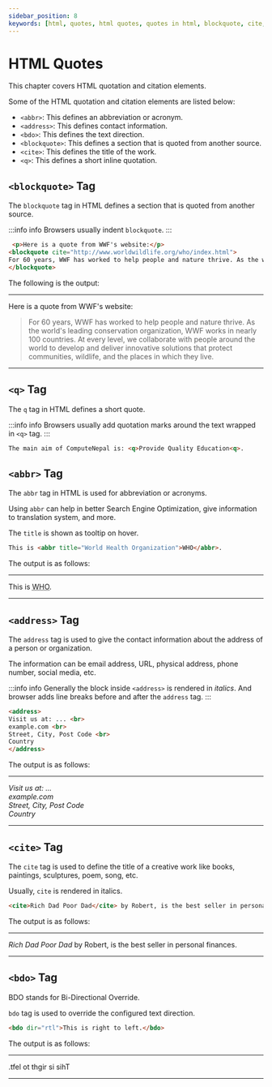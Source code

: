 ```yaml
---
sidebar_position: 8
keywords: [html, quotes, html quotes, quotes in html, blockquote, cite, abbr, html q]
---
```


# HTML Quotes 

This chapter covers HTML quotation and citation elements.

Some of the HTML quotation and citation elements are listed below:
- `<abbr>`: This defines an abbreviation or acronym.
- `<address>`: This defines contact information.
- `<bdo>`: This defines the text direction.
- `<blockquote>`: This defines a section that is quoted from another source.
- `<cite>`: This defines the title of the work.
- `<q>`: This defines a short inline quotation.

## `<blockquote>` Tag

The `blockquote` tag in HTML defines a section that is quoted from another source.

:::info info 
Browsers usually indent `blockquote`.
:::

```html title="blockquote.html"
 <p>Here is a quote from WWF's website:</p>
<blockquote cite="http://www.worldwildlife.org/who/index.html">
For 60 years, WWF has worked to help people and nature thrive. As the world's leading conservation organization, WWF works in nearly 100 countries. At every level, we collaborate with people around the world to develop and deliver innovative solutions that protect communities, wildlife, and the places in which they live.
</blockquote> 
```

The following is the output:

***
 <p>Here is a quote from WWF's website:</p>
<blockquote cite="http://www.worldwildlife.org/who/index.html">
For 60 years, WWF has worked to help people and nature thrive. As the world's leading conservation organization, WWF works in nearly 100 countries. At every level, we collaborate with people around the world to develop and deliver innovative solutions that protect communities, wildlife, and the places in which they live.
</blockquote>

***

## `<q>` Tag 

The `q` tag in HTML defines a short quote.

:::info info 
Browsers usually add quotation marks around the text wrapped in `<q>` tag.
:::

```html title="short-quote.html"
The main aim of ComputeNepal is: <q>Provide Quality Education<q>.
```

## `<abbr>` Tag 

The `abbr` tag in HTML is used for abbreviation or acronyms.

Using `abbr` can help in better Search Engine Optimization, give information to translation system, and more.

The `title` is shown as tooltip on hover.

```html title="abbr.html"
This is <abbr title="World Health Organization">WHO</abbr>.
```

The output is as follows:

***
This is <abbr title="World Health Organization">WHO</abbr>.

***

## `<address>` Tag 

The `address` tag is used to give the contact information about the address of a person or organization.

The information can be email address, URL, physical address, phone number, social media, etc.

:::info info 
Generally the block inside `<address>` is rendered in *italics*. And browser adds line breaks before and after the `address` tag.
:::

```html title="address.html"
<address>
Visit us at: ... <br>
example.com <br>
Street, City, Post Code <br>
Country
</address>
```

The output is as follows:

***
<address>
Visit us at: ... <br/>
example.com <br/>
Street, City, Post Code <br/>
Country
</address>

***

## `<cite>` Tag

The `cite` tag is used to define the title of a creative work like books, paintings, sculptures, poem, song, etc.

Usually, `cite` is rendered in italics.

```html title="cite.html"
<cite>Rich Dad Poor Dad</cite> by Robert, is the best seller in personal finances.
```

The output is as follows:

***
<cite>Rich Dad Poor Dad</cite> by Robert, is the best seller in personal finances.

***

## `<bdo>` Tag

BDO stands for Bi-Directional Override.

`bdo` tag is used to override the configured text direction.

```html title="bdo.html"
<bdo dir="rtl">This is right to left.</bdo>
```

The output is as follows:

***
<bdo dir="rtl">This is right to left.</bdo>

***

